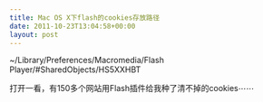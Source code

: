 ```yaml
---
title: Mac OS X下flash的cookies存放路径
date: 2011-10-23T13:04:58+00:00
layout: post
---
```

~/Library/Preferences/Macromedia/Flash Player/#SharedObjects/HS5XXHBT

打开一看，有150多个网站用Flash插件给我种了清不掉的cookies⋯⋯
